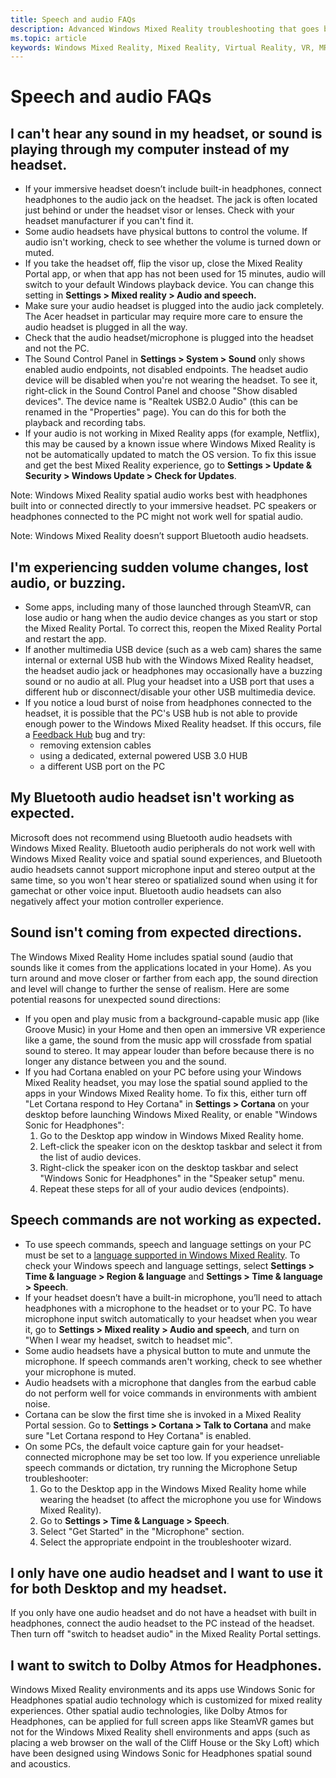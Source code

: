 ```yaml
---
title: Speech and audio FAQs
description: Advanced Windows Mixed Reality troubleshooting that goes beyond our standard consumer support documentation.
ms.topic: article
keywords: Windows Mixed Reality, Mixed Reality, Virtual Reality, VR, MR, Troubleshoot, Errors, Help, Support, Audio problems, Speech problems
---
```



# Speech and audio FAQs

## I can't hear any sound in my headset, or sound is playing through my computer instead of my headset.

* If your immersive headset doesn’t include built-in headphones, connect headphones to the audio jack on the headset. The jack is often located just behind or under the headset visor or lenses. Check with your headset manufacturer if you can't find it.
* Some audio headsets have physical buttons to control the volume. If audio isn't working, check to see whether the volume is turned down or muted.
* If you take the headset off, flip the visor up, close the Mixed Reality Portal app, or when that app has not been used for 15 minutes, audio will switch to your default Windows playback device. You can change this setting in **Settings > Mixed reality > Audio and speech.**
* Make sure your audio headset is plugged into the audio jack completely. The Acer headset in particular may require more care to ensure the audio headset is plugged in all the way.
* Check that the audio headset/microphone is plugged into the headset and not the PC.
* The Sound Control Panel in **Settings > System > Sound** only shows enabled audio endpoints, not disabled endpoints. The headset audio device will be disabled when you're not wearing the headset. To see it, right-click in the Sound Control Panel and choose "Show disabled devices". The device name is "Realtek USB2.0 Audio" (this can be renamed in the "Properties" page). You can do this for both the playback and recording tabs.
* If your audio is not working in Mixed Reality apps (for example, Netflix), this may be caused by a known issue where Windows Mixed Reality is not be automatically updated to match the OS version. To fix this issue and get the best Mixed Reality experience, go to **Settings > Update & Security > Windows Update > Check for Updates**.

Note: Windows Mixed Reality spatial audio works best with headphones built into or connected directly to your immersive headset. PC speakers or headphones connected to the PC might not work well for spatial audio.

Note: Windows Mixed Reality doesn’t support Bluetooth audio headsets.

## I'm experiencing sudden volume changes, lost audio, or buzzing.

* Some apps, including many of those launched through SteamVR, can lose audio or hang when the audio device changes as you start or stop the Mixed Reality Portal. To correct this, reopen the Mixed Reality Portal and restart the app.
* If another multimedia USB device (such as a web cam) shares the same internal or external USB hub with the Windows Mixed Reality headset, the headset audio jack or headphones may occasionally have a buzzing sound or no audio at all. Plug your headset into a USB port that uses a different hub or disconnect/disable your other USB multimedia device.
* If you notice a loud burst of noise from headphones connected to the headset, it is possible that the PC's USB hub is not able to provide enough power to the Windows Mixed Reality headset. If this occurs, file a [Feedback Hub](https://docs.microsoft.com/hololens/hololens-feedback) bug and try:
    * removing extension cables
    * using a dedicated, external powered USB 3.0 HUB
    * a different USB port on the PC

## My Bluetooth audio headset isn't working as expected.

Microsoft does not recommend using Bluetooth audio headsets with Windows Mixed Reality. Bluetooth audio peripherals do not work well with Windows Mixed Reality voice and spatial sound experiences, and Bluetooth audio headsets cannot support microphone input and stereo output at the same time, so you won't hear stereo or spatialized sound when using it for gamechat or other voice input. Bluetooth audio headsets can also negatively affect your motion controller experience. 

## Sound isn't coming from expected directions.

The Windows Mixed Reality Home includes spatial sound (audio that sounds like it comes from the applications located in your Home). As you turn around and move closer or farther from each app, the sound direction and level will change to further the sense of realism. Here are some potential reasons for unexpected sound directions:

* If you open and play music from a background-capable music app (like Groove Music) in your Home and then open an immersive VR experience like a game, the sound from the music app will crossfade from spatial sound to stereo. It may appear louder than before because there is no longer any distance between you and the sound. 
* If you had Cortana enabled on your PC before using your Windows Mixed Reality headset, you may lose the spatial sound applied to the apps in your Windows Mixed Reality home. To fix this, either turn off "Let Cortana respond to Hey Cortana" in **Settings > Cortana** on your desktop before launching Windows Mixed Reality, or enable "Windows Sonic for Headphones":
    1. Go to the Desktop app window in Windows Mixed Reality home.
    2. Left-click the speaker icon on the desktop taskbar and select it from the list of audio devices.
    3. Right-click the speaker icon on the desktop taskbar and select "Windows Sonic for Headphones" in the "Speaker setup" menu.
    4. Repeat these steps for all of your audio devices (endpoints).

## Speech commands are not working as expected.

* To use speech commands, speech and language settings on your PC must be set to a [language supported in Windows Mixed Reality](https://support.microsoft.com/en-us/help/4039262/windows-10-mixed-reality-setup-faq#Languages). To check your Windows speech and language settings, select **Settings  > Time & language > Region & language** and **Settings  > Time & language > Speech**.
* If your headset doesn’t have a built-in microphone, you’ll need to attach headphones with a microphone to the headset or to your PC. To have microphone input switch automatically to your headset when you wear it, go to **Settings > Mixed reality > Audio and speech**, and turn on "When I wear my headset, switch to headset mic".
* Some audio headsets have a physical button to mute and unmute the microphone. If speech commands aren't working, check to see whether your microphone is muted.
* Audio headsets with a microphone that dangles from the earbud cable do not perform well for voice commands in environments with ambient noise.
* Cortana can be slow the first time she is invoked in a Mixed Reality Portal session. Go to **Settings > Cortana > Talk to Cortana** and make sure "Let Cortana respond to Hey Cortana" is enabled.
* On some PCs, the default voice capture gain for your headset-connected microphone may be set too low. If you experience unreliable speech commands or dictation, try running the Microphone Setup troubleshooter:
    1. Go to the Desktop app in the Windows Mixed Reality home while wearing the headset (to affect the microphone you use for Windows Mixed Reality).
    2. Go to **Settings > Time & Language > Speech**.
    3. Select "Get Started" in the "Microphone" section. 
    4. Select the appropriate endpoint in the troubleshooter wizard.

## I only have one audio headset and I want to use it for both Desktop and my headset.

If you only have one audio headset and do not have a headset with built in headphones, connect the audio headset to the PC instead of the headset. Then turn off "switch to headset audio" in the Mixed Reality Portal settings.

## I want to switch to Dolby Atmos for Headphones.

Windows Mixed Reality environments and its apps use Windows Sonic for Headphones spatial audio technology which is customized for mixed reality experiences. Other spatial audio technologies, like Dolby Atmos for Headphones, can be applied for full screen apps like SteamVR games but not for the Windows Mixed Reality shell environments and apps (such as placing a web browser on the wall of the Cliff House or the Sky Loft) which have been designed using Windows Sonic for Headphones spatial sound and acoustics.


